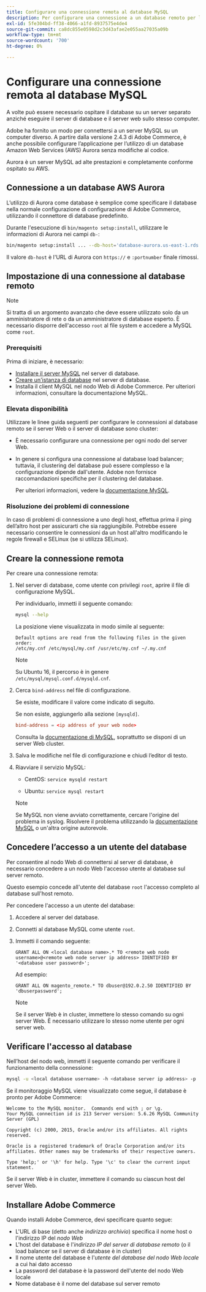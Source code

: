 ```yaml
---
title: Configurare una connessione remota al database MySQL
description: Per configurare una connessione a un database remoto per le installazioni locali di Adobe Commerce, segui la procedura riportata di seguito.
exl-id: 5fe304bd-ff38-4066-a1fd-8937575e4de4
source-git-commit: ca8dc855e0598d2c3d43afae2e055aa27035a09b
workflow-type: tm+mt
source-wordcount: '700'
ht-degree: 0%

---
```


# Configurare una connessione remota al database MySQL

A volte può essere necessario ospitare il database su un server separato anziché eseguire il server di database e il server web sullo stesso computer.

Adobe ha fornito un modo per connettersi a un server MySQL su un computer diverso. A partire dalla versione 2.4.3 di Adobe Commerce, è anche possibile configurare l’applicazione per l’utilizzo di un database Amazon Web Services (AWS) Aurora senza modifiche al codice.

Aurora è un server MySQL ad alte prestazioni e completamente conforme ospitato su AWS.

## Connessione a un database AWS Aurora

L’utilizzo di Aurora come database è semplice come specificare il database nella normale configurazione di configurazione di Adobe Commerce, utilizzando il connettore di database predefinito.

Durante l&#39;esecuzione di `bin/magento setup:install`, utilizzare le informazioni di Aurora nei campi `db-`:

```bash
bin/magento setup:install ... --db-host='database-aurora.us-east-1.rds.amazonaws.com' --db-name='magento2' --db-user='username' --db-password='password' ...
```

Il valore `db-host` è l&#39;URL di Aurora con `https://` e `:portnumber` finale rimossi.

## Impostazione di una connessione al database remoto

>[!NOTE]
>
>Si tratta di un argomento avanzato che deve essere utilizzato solo da un amministratore di rete o da un amministratore di database esperto. È necessario disporre dell&#39;accesso `root` al file system e accedere a MySQL come `root`.

### Prerequisiti

Prima di iniziare, è necessario:

* [Installare il server MySQL](mysql.md) nel server di database.
* [Creare un&#39;istanza di database](mysql.md#configuring-the-database-instance) nel server di database.
* Installa il client MySQL nel nodo Web di Adobe Commerce. Per ulteriori informazioni, consultare la documentazione MySQL.

### Elevata disponibilità

Utilizzare le linee guida seguenti per configurare le connessioni al database remoto se il server Web o il server di database sono cluster:

* È necessario configurare una connessione per ogni nodo del server Web.
* In genere si configura una connessione al database load balancer; tuttavia, il clustering del database può essere complesso e la configurazione dipende dall&#39;utente. Adobe non fornisce raccomandazioni specifiche per il clustering del database.

  Per ulteriori informazioni, vedere la [documentazione MySQL](https://dev.mysql.com/doc/refman/5.6/en/mysql-cluster.html).

### Risoluzione dei problemi di connessione

In caso di problemi di connessione a uno degli host, effettua prima il ping dell’altro host per assicurarti che sia raggiungibile. Potrebbe essere necessario consentire le connessioni da un host all&#39;altro modificando le regole firewall e SELinux (se si utilizza SELinux).

## Creare la connessione remota

Per creare una connessione remota:

1. Nel server di database, come utente con privilegi `root`, aprire il file di configurazione MySQL.

   Per individuarlo, immetti il seguente comando:

   ```bash
   mysql --help
   ```

   La posizione viene visualizzata in modo simile al seguente:

   ```
   Default options are read from the following files in the given order:
   /etc/my.cnf /etc/mysql/my.cnf /usr/etc/my.cnf ~/.my.cnf
   ```

   >[!NOTE]
   >
   >Su Ubuntu 16, il percorso è in genere `/etc/mysql/mysql.conf.d/mysqld.cnf`.

1. Cerca `bind-address` nel file di configurazione.

   Se esiste, modificare il valore come indicato di seguito.

   Se non esiste, aggiungerlo alla sezione `[mysqld]`.

   ```conf
   bind-address = <ip address of your web node>
   ```

   Consulta la [documentazione di MySQL](https://dev.mysql.com/doc/refman/5.6/en/server-options.html), soprattutto se disponi di un server Web cluster.

1. Salva le modifiche nel file di configurazione e chiudi l’editor di testo.
1. Riavviare il servizio MySQL:

   * CentOS: `service mysqld restart`

   * Ubuntu: `service mysql restart`

   >[!NOTE]
   >
   >Se MySQL non viene avviato correttamente, cercare l&#39;origine del problema in syslog. Risolvere il problema utilizzando la [documentazione MySQL](https://dev.mysql.com/doc/refman/5.6/en/server-options.html#option_mysqld_bind-address) o un&#39;altra origine autorevole.

## Concedere l’accesso a un utente del database

Per consentire al nodo Web di connettersi al server di database, è necessario concedere a un nodo Web l&#39;accesso utente al database sul server remoto.

Questo esempio concede all&#39;utente del database `root` l&#39;accesso completo al database sull&#39;host remoto.

Per concedere l&#39;accesso a un utente del database:

1. Accedere al server del database.
1. Connetti al database MySQL come utente `root`.
1. Immetti il comando seguente:

   ```shell
   GRANT ALL ON <local database name>.* TO <remote web node username>@<remote web node server ip address> IDENTIFIED BY '<database user password>';
   ```

   Ad esempio:

   ```shell
   GRANT ALL ON magento_remote.* TO dbuser@192.0.2.50 IDENTIFIED BY 'dbuserpassword';
   ```

   >[!NOTE]
   >
   >Se il server Web è in cluster, immettere lo stesso comando su ogni server Web. È necessario utilizzare lo stesso nome utente per ogni server web.

## Verificare l&#39;accesso al database

Nell’host del nodo web, immetti il seguente comando per verificare il funzionamento della connessione:

```bash
mysql -u <local database username> -h <database server ip address> -p
```

Se il monitoraggio MySQL viene visualizzato come segue, il database è pronto per Adobe Commerce:

```
Welcome to the MySQL monitor.  Commands end with ; or \g.
Your MySQL connection id is 213 Server version: 5.6.26 MySQL Community Server (GPL)

Copyright (c) 2000, 2015, Oracle and/or its affiliates. All rights reserved.

Oracle is a registered trademark of Oracle Corporation and/or its affiliates. Other names may be trademarks of their respective owners.

Type 'help;' or '\h' for help. Type '\c' to clear the current input statement.
```

Se il server Web è in cluster, immettere il comando su ciascun host del server Web.

## Installare Adobe Commerce

Quando installi Adobe Commerce, devi specificare quanto segue:

* L&#39;URL di base (detto anche *indirizzo archivio*) specifica il nome host o l&#39;indirizzo IP del *nodo Web*
* L&#39;host del database è l&#39;*indirizzo IP del server di database remoto* (o il load balancer se il server di database è in cluster)
* Il nome utente del database è l&#39;*utente del database del nodo Web locale* a cui hai dato accesso
* La password del database è la password dell&#39;utente del nodo Web locale
* Nome database è il nome del database sul server remoto
